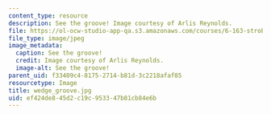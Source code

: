 ```yaml
---
content_type: resource
description: See the groove! Image courtesy of Arlis Reynolds.
file: https://ol-ocw-studio-app-qa.s3.amazonaws.com/courses/6-163-strobe-project-laboratory-fall-2005/ef424de845d2c19c953347b81cb84e6b_wedge_groove.jpg
file_type: image/jpeg
image_metadata:
  caption: See the groove!
  credit: Image courtesy of Arlis Reynolds.
  image-alt: See the groove!
parent_uid: f33409c4-8175-2714-b81d-3c2218afaf85
resourcetype: Image
title: wedge_groove.jpg
uid: ef424de8-45d2-c19c-9533-47b81cb84e6b
---
```

